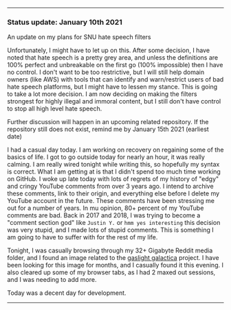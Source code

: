 ***

### Status update: January 10th 2021

An update on my plans for SNU hate speech filters

Unfortunately, I might have to let up on this. After some decision, I have noted that hate speech is a pretty grey area, and unless the definitions are 100% perfect and unbreakable on the first go (100% impossible) then I have no control. I don't want to be too restrictive, but I will still help domain owners (like AWS) with tools that can identify and warn/restrict users of bad hate speech platforms, but I might have to lessen my stance. This is going to take a lot more decision. I am now deciding on making the filters strongest for highly illegal and immoral content, but I still don't have control to stop all high level hate speech. 

Further discussion will happen in an upcoming related repository. If the repository still does not exist, remind me by January 15th 2021 (earliest date)

I had a casual day today. I am working on recovery on regaining some of the basics of life. I got to go outside today for nearly an hour, it was really calming. I am really wired tonight while writing this, so hopefully my syntax is correct. What I am getting at is that I didn't spend too much time working on GitHub. I woke up late today with lots of regrets of my history of "edgy" and cringy YouTube comments from over 3 years ago. I intend to archive these comments, link to their origin, and everything else before I delete my YouTube account in the future. These comments have been stressing me out for a number of years. In mu opinion, 80+ percent of my YouTube comments are bad. Back in 2017 and 2018, I was trying to become a "comment section god" like `Justin Y.` or `hmm yes interesting` this decision was very stupid, and I made lots of stupid comments. This is something I am going to have to suffer with for the rest of my life.

Tonight, I was casually browsing through my 32+ Gigabyte Reddit media folder, and I found an image related to the [gaslight galactica]() project. I have been looking for this image for months, and I casually found it this evening. I also cleared up some of my browser tabs, as I had 2 maxed out sessions, and I was needing to add more.

Today was a decent day for development.

***
